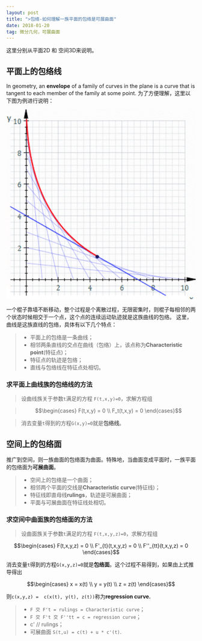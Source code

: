 ```yaml
---
layout: post
title: ">包络-如何理解一族平面的包络是可展曲面"
date: 2018-01-20
tag: 微分几何，可展曲面
---
```


   这里分别从平面2D 和 空间3D来说明。
## 平面上的包络线
In geometry, an **envelope** of a family of curves in the plane is a curve that is tangent to each member of the family at some point.
为了方便理解，这里以下图为例进行说明：

![](/images/posts/evelope/linesenvelope.png)


一个棍子靠墙不断移动，整个过程是个离散过程，无限密集时，则棍子每相邻的两个状态时候相交于一个点，这个点的连续运动轨迹就是这族曲线的包络。
这里，曲线是这族直线的包络，具体有以下几个特点：
> * 平面上的包络是一条曲线；
> * 相邻两条直线的交点在曲线（包络）上，该点称为**Characteristic point**(特征点)；
> * 特征点的轨迹是包络；
> * 直线与包络线在特征点处相切。


### 求平面上曲线族的包络线的方法

> 设曲线族关于参数`t`满足的方程 `F(t,x,y)=0`，求解方程组

>$$\begin{cases}
F(t,x,y) = 0 \\
F_t(t,x,y) = 0
\end{cases}$$

> 消去变量`t`得到的方程`G(x,y)=0`就是**包络线**。



## 空间上的包络面

推广到空间，则一族曲面的包络面为曲面。特殊地，当曲面变成平面时，一族平面的包络面为**可展曲面**。
> * 空间上的包络是一个曲面；
> * 相邻两个平面的交线是**Characteristic curve**(特征线)；
> * 特征线即直母线**rulings**，轨迹是可展曲面；
> * 平面与可展曲面在特征线处相切。


### 求空间中曲面族的包络面的方法

> 设曲面族关于参数`t`满足的方程 `F(t,x,y,z)=0`，求解方程组

$$\begin{cases}
F(t,x,y,z) = 0 \\
F'_{t}(t,x,y,z) = 0 \\
F''_{tt}(t,x,y,z) = 0
\end{cases}$$

 消去变量`t`得到的方程`G(x,y,z)=0`就是**包络面**。这个过程不易得到，如果由上式推导得出

$$\begin{cases}
x = x(t) \\
y = y(t) \\
z = z(t)
\end{cases}$$

则`c(x,y,z) =  c(x(t), y(t), z(t))`称为**regression curve.**


> * `F 交 F't = rulings = Characteristic curve`；
> * `F 交 F't 交 F''tt = c = regression curve`；
> * c' // rulings；
> * 可展曲面 `S(t,u) = c(t) + u * c'(t)`.
